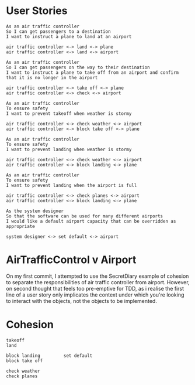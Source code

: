 
# User Stories

```
As an air traffic controller
So I can get passengers to a destination
I want to instruct a plane to land at an airport

air traffic controller <-> land <-> plane
air traffic controller <-> land <-> airport
```

```
As an air traffic controller
So I can get passengers on the way to their destination
I want to instruct a plane to take off from an airport and confirm that it is no longer in the airport

air traffic controller <-> take off <-> plane
air traffic controller <-> check <-> airport
```

```
As an air traffic controller
To ensure safety
I want to prevent takeoff when weather is stormy

air traffic controller <-> check weather <-> airport
air traffic controller <-> block take off <-> plane
```

```
As an air traffic controller
To ensure safety
I want to prevent landing when weather is stormy

air traffic controller <-> check weather <-> airport
air traffic controller <-> block landing <-> plane
```

```
As an air traffic controller
To ensure safety
I want to prevent landing when the airport is full

air traffic controller <-> check planes <-> airport
air traffic controller <-> block landing <-> plane
```

```
As the system designer
So that the software can be used for many different airports
I would like a default airport capacity that can be overridden as appropriate

system designer <-> set default <-> airport
```
# AirTrafficControl v Airport
On my first commit, I attempted to use the SecretDiary example of cohesion to
separate the responsibilities of air traffic controller from airport. However,
on second thought that feels too pre-emptive for TDD, as i realise the first
line of a user story only implicates the context under which you're looking to
interact with the objects, not the objects to be implemented.

# Cohesion
```
takeoff                
land

block landing         set default
block take off

check weather
check planes
```
